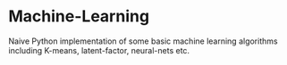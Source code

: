 # Machine-Learning

Naive Python implementation of some basic machine learning algorithms including K-means, latent-factor, neural-nets etc.
